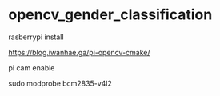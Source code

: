 # opencv_gender_classification


rasberrypi install

https://blog.iwanhae.ga/pi-opencv-cmake/

pi cam enable

sudo modprobe bcm2835-v4l2
